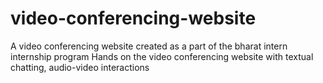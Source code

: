 # video-conferencing-website
A video conferencing website created as a part of the bharat intern internship program
Hands on the video conferencing website with textual chatting, audio-video interactions
